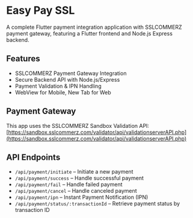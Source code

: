 # Easy Pay SSL

A complete Flutter payment integration application with SSLCOMMERZ payment gateway, featuring a Flutter frontend and Node.js Express backend.

## Features

- SSLCOMMERZ Payment Gateway Integration
- Secure Backend API with Node.js/Express
- Payment Validation & IPN Handling
- WebView for Mobile, New Tab for Web

## Payment Gateway

This app uses the SSLCOMMERZ Sandbox Validation API:  
[https://sandbox.sslcommerz.com/validator/api/validationserverAPI.php](https://sandbox.sslcommerz.com/validator/api/validationserverAPI.php)

## API Endpoints

- `/api/payment/initiate` – Initiate a new payment  
- `/api/payment/success` – Handle successful payment  
- `/api/payment/fail` – Handle failed payment  
- `/api/payment/cancel` – Handle canceled payment  
- `/api/payment/ipn` – Instant Payment Notification (IPN)  
- `/api/payment/status/:transactionId` – Retrieve payment status by transaction ID  
